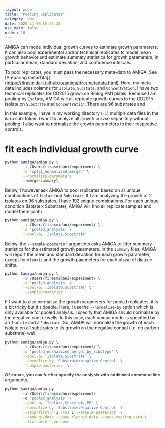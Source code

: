 ```yaml
---
layout: page
title: "Pooling Replicates"
category: doc
date: 2020-11-05 15:25:33
use_math: false
order: 10
---
```

<!-- AMiGA is covered under the GPL-3 license -->

AMiGA can model individual growth curves to estimate growth parameters. It can also pool experimental and/or technical replicates to model mean growth behavior and estimate summary statistics for growth parameters, in particular mean, standard deviation, and confidence intervals.

To pool replicates, you must pass the necessary meta-data to AMiGA. See [Preparing metadata]](https://firasmidani.github.io/amiga/doc/metadata.html). Here, my meta-data includes columns for `Isolate`, `Substate`, and `Concentration`. I have two technical replicates for CD2015 grown on Biolog PM1 plates. Because I am pooling by `Isolate`, AMiGA will all replicate growth curves fo the CD2015 isolate on `Substrate` and `Concentration`. There are 96 substrates and 

In this example, I have in my working directory (`-i`) multiple data files in the `data` sub-folder. I want to analyze all growth curvse separately without pooling. I also want to normalize the growth parameters to their respective controls. 

# fit each individual growth curve
```bash
python $amiga/amiga.py \
        -i /Users/firasmidani/experiment/ \
        -o 'split_normalized_merged' \
        --normalize-parameters
        --merge-summary\
```               

Below, I however ask AMiGA to pool replicates based on all unique combinations of `Isolate`and `Substrate`. If I am analyzing the growth of 2 isolates on 96 substrates, I have 192 unique combinations. For each unique condition (Isolate x Substrate), AMiGA will find all replicate samples and model them jointly. 

```bash
python $amiga/amiga.py \
        -i /Users/firasmidani/experiment/ \
        -o 'pooled_analysis' \
        --pool-by 'Isolate,Substrate'
```

Below, the `--sample-posterior` arguments asks AMiGA to infer summary statistics for the estimated growth parameters. In the `summary` files, AMiGA will report the mean and standard deviation for each growth parameter, except for `diauxie` and the growth parameters for each phase of diauxic shifts. 

```bash
python $amiga/amiga.py \
        -i /Users/firasmidani/experiment/ \
        -o 'pooled_analysis' \
        --pool-by 'Isolate,Substrate' \
        --sample-posterior 
```

If I want to also normalize the growth parameters for pooled replicates, it is a bit tricky but it's doable. Here, I use the `--normalize-by` option which is only available for pooled analysis. I specify that AMiGA should normalize by the negative control wells. In this case, each unique model is specified by an `Isolate` and a `Substrate`. So, AMiGA will normalize the growth of each isolate on all substrates to its growth on the negative control (i.e. no carbon substrate) well. 

```bash
python $amiga/amiga.py \
        -i /Users/firasmidani/experiment/ \
        -o 'pooled_normalized_merged_by_ribotype' \
        --pool-by 'Isolate,Substrate' \
        --normalize-by 'Substrate:Negative Control' \
        --sample-posterior  \
```

Of couse, you can further specify the analysis with additional command line arguments. 

```bash
python $amiga/amiga.py
        -i /Users/firasmidani/experiment/
        -o 'pooled_analysis' \
        --pool-by 'Isolate,Substrate,PM' \
        --normalize-by 'Substrate:Negative Control' \
        --skip-first-n 1 -tss 1 --sample-posterior  \
        --save-gp-data --save-cleaned-data --save-mapping-data \
        --fix-noise --verbose
```